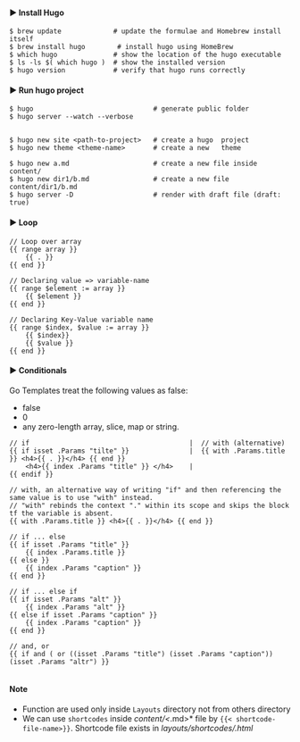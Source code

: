 #### :arrow_forward: Install Hugo

    $ brew update             # update the formulae and Homebrew install itself
    $ brew install hugo        # install hugo using HomeBrew
    $ which hugo              # show the location of the hugo executable
    $ ls -ls $( which hugo )  # show the installed version
    $ hugo version            # verify that hugo runs correctly



#### :arrow_forward: Run hugo project
    
    $ hugo                              # generate public folder
    $ hugo server --watch --verbose
    

    $ hugo new site <path-to-project>   # create a hugo  project
    $ hugo new theme <theme-name>       # create a new   theme

    $ hugo new a.md                     # create a new file inside content/
    $ hugo new dir1/b.md                # create a new file content/dir1/b.md
    $ hugo server -D                    # render with draft file (draft: true)

#### :arrow_forward: Loop

```
// Loop over array
{{ range array }}
    {{ . }}
{{ end }}

// Declaring value => variable-name
{{ range $element := array }}
    {{ $element }}
{{ end }}

// Declaring Key-Value variable name
{{ range $index, $value := array }}
    {{ $index}}
    {{ $value }}
{{ end }} 

```

#### :arrow_forward: Conditionals
Go Templates treat the following values as false: 
- false
- 0
- any zero-length array, slice, map or string.


``` 
// if                                        |  // with (alternative)
{{ if isset .Params "tilte" }}               |  {{ with .Params.title }} <h4>{{ . }}</h4> {{ end }}
    <h4>{{ index .Params "title" }} </h4>    |
{{ endif }}

// with, an alternative way of writing "if" and then referencing the same value is to use "with" instead. 
// "with" rebinds the context "." within its scope and skips the block tf the variable is absent. 
{{ with .Params.title }} <h4>{{ . }}</h4> {{ end }}

// if ... else
{{ if isset .Params "title" }}
    {{ index .Params.title }}
{{ else }}
    {{ index .Params "caption" }}
{{ end }}

// if ... else if
{{ if isset .Params "alt" }}
    {{ index .Params "alt" }}
{{ else if isset .Params "caption" }}
    {{ index .Params "caption" }}
{{ end }}

// and, or
{{ if and ( or ((isset .Params "title") (isset .Params "caption")) (isset .Params "altr") }}


```

#### Note
- Function are used only inside `Layouts` directory not from others directory
- We can use `shortcodes` inside *content/<*.md>* file by `{{< shortcode-file-name>}}`. Shortcode file exists in *layouts/shortcodes/<file>.html*

